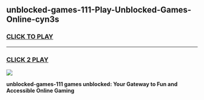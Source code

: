 
## unblocked-games-111-Play-Unblocked-Games-Online-cyn3s
<h3>
<a href="https://premium76.site?title=unblocked-games-111&ref=25A">CLICK TO PLAY</a></h3>
<hr>

<h3>
<a href="https://premium76.site?title=unblocked-games-111&ref=25A">CLICK 2 PLAY</a>
  
</h3>

<a href="https://premium76.site?title=unblocked-games-111&ref=25A"><img src="https://clearcache.store/games.png"></a>


**unblocked-games-111 games unblocked: Your Gateway to Fun and Accessible Online Gaming**

